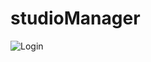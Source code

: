 # studioManager
![Login]([file:///C:/Users/admin/AppData/Local/ZaloPC/2289769214187779128/ZaloDownloads/picture/3400454550188520142/z4893834178473_9e3e3ac366ad8a03451230c379f75c33.jpg])
